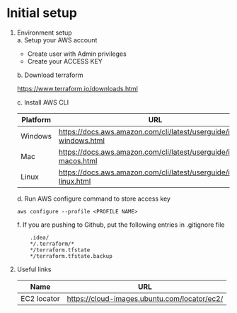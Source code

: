 # Initial setup

1. Environment setup  
   a. Setup your AWS account
  
     - Create user with Admin privileges
     - Create your ACCESS KEY

   b. Download terraform

      https://www.terraform.io/downloads.html

   c. Install AWS CLI 
   
     Platform  | URL
     ----------|------------
      Windows  | https://docs.aws.amazon.com/cli/latest/userguide/install-windows.html
      Mac      | https://docs.aws.amazon.com/cli/latest/userguide/install-macos.html
      Linux    |  https://docs.aws.amazon.com/cli/latest/userguide/install-linux.html 
           

   d. Run AWS configure command to store access key

     ```shell script
     aws configure --profile <PROFILE NAME>
     ```

   f. If you are pushing to Github, put the following entries in .gitignore file
   
   ```shell script
       .idea/
       */.terraform/*
       */terraform.tfstate
       */terraform.tfstate.backup
   ```

2. Useful links

   Name      | URL
   ----------|------------
   EC2 locator| https://cloud-images.ubuntu.com/locator/ec2/ 
      


